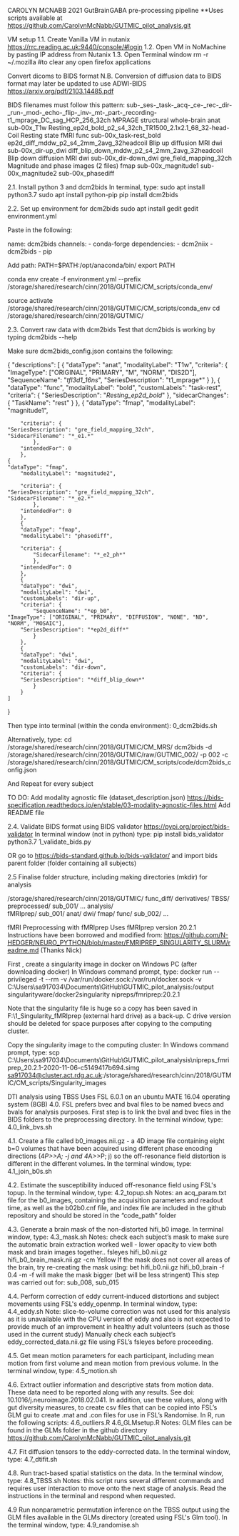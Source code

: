 CAROLYN MCNABB 2021
GutBrainGABA pre-processing pipeline
**Uses scripts available at https://github.com/CarolynMcNabb/GUTMIC_pilot_analysis.git 

VM setup
1.1. Create Vanilla VM in nutanix https://rrc.reading.ac.uk:9440/console/#login 
1.2. Open VM in NoMachine by pasting IP address from Nutanix
1.3. Open Terminal window
rm -r ~/.mozilla #to clear any open firefox applications

Convert dicoms to BIDS format
N.B. Conversion of diffusion data to BIDS format may later be updated to use ADWI-BIDS https://arxiv.org/pdf/2103.14485.pdf 

BIDS filenames must follow this pattern:
sub-<label>_ses-<label>_task-<label>_acq-<label>_ce-<label>_rec-<label>_dir-<label>_run-<index>_mod-<label>_echo-<index>_flip-<index>_inv-<index>_mt-<label>_part-<label>_recording-<label>
t1_mprage_DC_sag_HCP_256_32ch
MPRAGE structural whole-brain
anat
sub-00x_T1w
Resting_ep2d_bold_p2_s4_32ch_TR1500_2.1x2.1_68_32-head-Coil
Resting state fMRI
func
sub-00x_task-rest_bold
ep2d_diff_mddw_p2_s4_2mm_2avg_32headcoil
Blip up diffusion MRI 
dwi
sub-00x_dir-up_dwi
diff_blip_down_mddw_p2_s4_2mm_2avg_32headcoil
Blip down diffusion MRI
dwi
sub-00x_dir-down_dwi
gre_field_mapping_32ch
Magnitude and phase images (2 files)
fmap
sub-00x_magnitude1
sub-00x_magnitude2
sub-00x_phasediff


2.1. Install python 3 and dcm2bids
In terminal, type:
sudo apt install python3.7
sudo apt install python-pip
pip install dcm2bids

2.2. Set up environment for dcm2bids
sudo apt install gedit
gedit environment.yml 

Paste in the following:

name: dcm2bids
channels:
    - conda-forge
dependencies:
    - dcm2niix
    - dcm2bids
    - pip


Add path:
PATH=$PATH:/opt/anaconda/bin/
export PATH

conda env create -f environment.yml --prefix /storage/shared/research/cinn/2018/GUTMIC/CM_scripts/conda_env/

source activate /storage/shared/research/cinn/2018/GUTMIC/CM_scripts/conda_env
cd /storage/shared/research/cinn/2018/GUTMIC/

2.3. Convert raw data with dcm2bids
Test that dcm2bids is working by typing
dcm2bids --help

Make sure dcm2bids_config.json contains the following:

{
    "descriptions": [
	{
        "dataType": "anat",
        "modalityLabel": "T1w",
        "criteria": {
	"ImageType":  ["ORIGINAL", "PRIMARY", "M", "NORM", "DIS2D"],
	"SequenceName": "*tfl3d1_16ns*",
	"SeriesDescription": "t1_mprage*"
            }
        },
        {
        "dataType": "func",
        "modalityLabel": "bold",
        "customLabels": "task-rest",
        "criteria": {
            "SeriesDescription": "*Resting_ep2d_bold*"
            },
 	"sidecarChanges": {
                "TaskName": "rest"
		}
        },
        {
        "dataType": "fmap",
        "modalityLabel": "magnitude1",
        
        "criteria": {
	"SeriesDescription": "gre_field_mapping_32ch", 		 "SidecarFilename": "*_e1.*"
            },
        "intendedFor": 0
        },
	{
	"dataType": "fmap",
        "modalityLabel": "magnitude2",
        
        "criteria": {
	"SeriesDescription": "gre_field_mapping_32ch", 		 "SidecarFilename": "*_e2.*"
            },
        "intendedFor": 0
        },
        {
        "dataType": "fmap",
        "modalityLabel": "phasediff",
        
        "criteria": {
            "SidecarFilename": "*_e2_ph*"
            },
        "intendedFor": 0
        },
        {
        "dataType": "dwi",
        "modalityLabel": "dwi",
        "customLabels": "dir-up",
        "criteria": {
            "SequenceName": "*ep_b0",
	"ImageType": ["ORIGINAL", "PRIMARY", "DIFFUSION", "NONE", "ND", "NORM", "MOSAIC"],
		"SeriesDescription": "*ep2d_diff*"
            }
        },
        {
        "dataType": "dwi",
        "modalityLabel": "dwi",
        "customLabels": "dir-down",
        "criteria": {
		"SeriesDescription": "*diff_blip_down*"
            }
        }
    ]
}



Then type into terminal (within the conda environment):
0_dcm2bids.sh

Alternatively, type:
cd /storage/shared/research/cinn/2018/GUTMIC/CM_MRS/
dcm2bids -d /storage/shared/research/cinn/2018/GUTMIC/raw/GUTMIC_002/ -p 002 -c /storage/shared/research/cinn/2018/GUTMIC/CM_scripts/code/dcm2bids_config.json 

And Repeat for every subject

TO DO:
Add modality agnostic file (dataset_description.json) https://bids-specification.readthedocs.io/en/stable/03-modality-agnostic-files.html 
Add README file

	
2.4. Validate BIDS format using BIDS validator https://pypi.org/project/bids-validator 
In terminal window (not in python) type:
pip install bids_validator
python3.7 1_validate_bids.py

OR go to https://bids-standard.github.io/bids-validator/ and import bids parent folder (folder containing all subjects)

2.5 Finalise folder structure, including making directories (mkdir) for analysis

/storage/shared/research/cinn/2018/GUTMIC/
   func_diff/
      derivatives/
         TBSS/
            preprocessed/
               sub_001/
               …
             analysis/               
         fMRIprep/
      sub_001/
         anat/
         dwi/
         fmap/
         func/
      sub_002/
         ...




fMRI Preprocessing with fMRIprep
Uses fMRIprep version 20.2.1
Instructions have been borrowed and modified from:
https://github.com/N-HEDGER/NEURO_PYTHON/blob/master/FMRIPREP_SINGULARITY_SLURM/readme.md (Thanks Nick)

First , create a singularity image in docker on Windows PC (after downloading docker)
In Windows command prompt, type:
docker run --privileged -t --rm  -v /var/run/docker.sock:/var/run/docker.sock   -v C:\Users\sa917034\Documents\GitHub\GUTMIC_pilot_analysis:/output   singularityware/docker2singularity     nipreps/fmriprep:20.2.1

Note that the singularity file is huge so a copy has been saved in F:\1_Singularity_fMRIprep (external hard drive) as a back-up. C drive version should be deleted for space purposes after copying to the computing cluster.

Copy the singularity image to the computing cluster:
In Windows command prompt, type:
scp C:\Users\sa917034\Documents\GitHub\GUTMIC_pilot_analysis\nipreps_fmriprep_20.2.1-2020-11-06-c5149417b694.simg sa917034@cluster.act.rdg.ac.uk:/storage/shared/research/cinn/2018/GUTMIC/CM_scripts/Singularity_images


DTI analysis using TBSS
Uses FSL 6.0.1 on an ubuntu MATE 16.04 operating system (8GB)
4.0. FSL prefers bvec and bval files to be named bvecs and bvals for analysis purposes. First step is to link the bval and bvec files in the BIDS folders to the preprocessing directory. In the terminal window, type:
4.0_link_bvs.sh

4.1. Create a file called b0_images.nii.gz - a 4D image file containing eight b=0 volumes that have been acquired using different phase encoding directions (4*P>>A; -j and 4*A>>P; j) so the off-resonance field distortion is different in the different volumes. In the terminal window, type:
4.1_join_b0s.sh

4.2.  Estimate the susceptibility induced off-resonance field using FSL's topup. In the terminal window, type:
4.2_topup.sh
Notes:
an acq_param.txt file for the b0_images, containing the acquisition parameters and readout time, as well as the b02b0.cnf file, and index file are included in the github repository and should be stored in the “code_path” folder

4.3. Generate a brain mask of the non-distorted hifi_b0 image. In terminal window, type:
4.3_mask.sh
	Notes: check each subject’s mask to make sure the automatic brain extraction worked well - lower opacity to view both mask and brain images together..
fsleyes hifi_b0.nii.gz hifi_b0_brain_mask.nii.gz  -cm Yellow
	If the mask does not cover all areas of the brain, try re-creating the mask using:
bet hifi_b0.nii.gz hifi_b0_brain -f 0.4 -m
	-f will make the mask bigger (bet will be less stringent)
	This step was carried out for: sub_008, sub_015

4.4. Perform correction of eddy current-induced distortions and subject movements using FSL's eddy_openmp. In terminal window, type:
4.4_eddy.sh
	Note: slice-to-volume correction was not used for this analysis as it is unavailable with the CPU version of eddy and also is not expected to provide much of an improvement in healthy adult volunteers (such as those used in the current study)
	Manually check each subject’s eddy_corrected_data.nii.gz file using FSL’s fsleyes before proceeding.

4.5. Get mean motion parameters for each participant, including mean motion from first volume and mean motion from previous volume. In the terminal window, type:
4.5_motion.sh

4.6. Extract outlier information and descriptive stats from motion data. These data need to be reported along with any results. See doi: 10.1016/j.neuroimage.2018.02.041. In addition, use these values, along with gut diversity measures, to create csv files that can be copied into FSL’s GLM gui to create .mat and .con files for use in FSL’s Randomise. In R, run the following scripts:
4.6_outliers.R
4.6_GLMsetup.R
	Notes: GLM files can be found in the GLMs folder in the github directory https://github.com/CarolynMcNabb/GUTMIC_pilot_analysis.git 

4.7. Fit diffusion tensors to the eddy-corrected data. In the terminal window, type:
4.7_dtifit.sh

4.8. Run tract-based spatial statistics on the data. In the terminal window, type:
4.8_TBSS.sh
	Notes: this script runs several different commands and requires user interaction to move onto the next stage of analysis. Read the instructions in the terminal and respond when requested.

4.9 Run nonparametric permutation inference on the TBSS output using the GLM files available in the GLMs directory (created using FSL's Glm tool). In the terminal window, type:
4.9_randomise.sh
